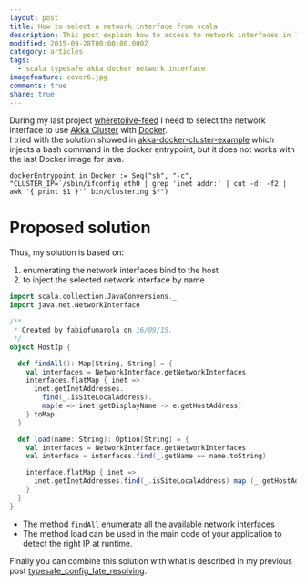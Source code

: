 ```yaml
---
layout: post
title: How to select a network interface from scala
description: This post explain how to access to network interfaces in linux from scala
modified: 2015-09-28T00:00:00.000Z
category: articles
tags:
  - scala typesafe akka docker network interface
imagefeature: cover6.jpg
comments: true
share: true
---
```


During my last project [wheretolive-feed](https://github.com/DataToKnowledge/wheretolive-feed) I need to select the network interface to use [Akka Cluster](http://doc.akka.io/docs/akka/snapshot/scala/cluster-usage.html) with [Docker](https://www.docker.com/).<br>I tried with the solution showed in [akka-docker-cluster-example](https://github.com/mhamrah/akka-docker-cluster-example) which injects a bash command in the docker entrypoint, but it does not works with the last Docker image for java.

```
dockerEntrypoint in Docker := Seq("sh", "-c", "CLUSTER_IP=`/sbin/ifconfig eth0 | grep 'inet addr:' | cut -d: -f2 | awk '{ print $1 }'` bin/clustering $*")
```

# Proposed solution
Thus, my solution is based on:
1. enumerating the network interfaces bind to the host
2. to inject the selected network interface by name

```scala
import scala.collection.JavaConversions._
import java.net.NetworkInterface

/**
 * Created by fabiofumarola on 16/09/15.
 */
object HostIp {

  def findAll(): Map[String, String] = {
    val interfaces = NetworkInterface.getNetworkInterfaces
    interfaces.flatMap { inet =>
      inet.getInetAddresses.
        find(_.isSiteLocalAddress).
        map(e => inet.getDisplayName -> e.getHostAddress)
    } toMap
  }

  def load(name: String): Option[String] = {
    val interfaces = NetworkInterface.getNetworkInterfaces
    val interface = interfaces.find(_.getName == name.toString)

    interface.flatMap { inet =>
      inet.getInetAddresses.find(_.isSiteLocalAddress) map (_.getHostAddress)
    }
  }
}
```

- The method `findAll` enumerate all the available network interfaces
- The method load can be used in the main code of your application to detect the right IP at runtime.

Finally you can combine this solution with what is described in my previous post [typesafe_config_late_resolving](typesafe_config_late_resolving).
